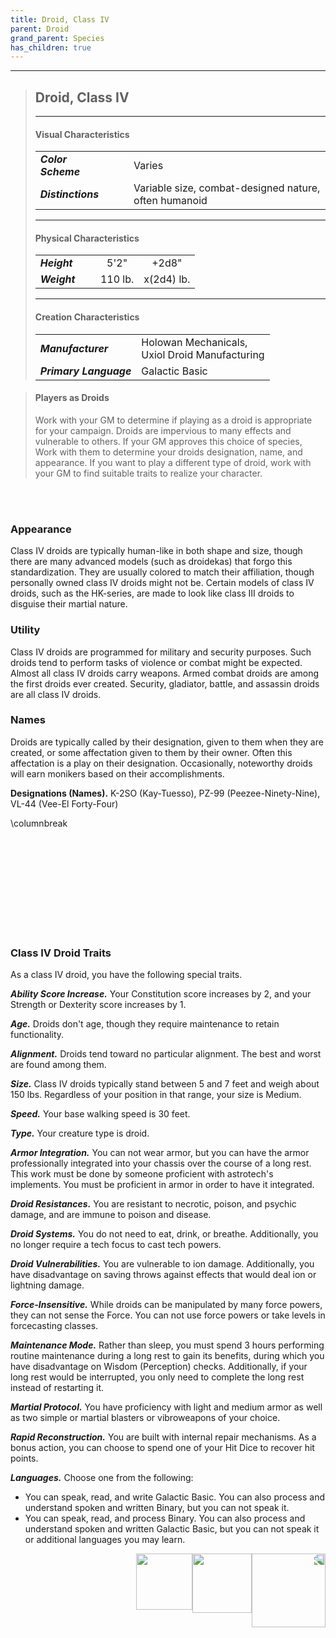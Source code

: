```yaml
---
title: Droid, Class IV
parent: Droid
grand_parent: Species
has_children: true
---
```


___
> ## Droid, Class IV
> ___
> #### Visual Characteristics
> ||||
> |:--|:--|:--|
> |***Color Scheme***|&nbsp;&nbsp;|Varies|
> |***Distinctions***&nbsp;&nbsp;&nbsp;|&nbsp;&nbsp;|Variable size, combat-designed nature, often humanoid|
> ___
> #### Physical Characteristics
> |||||
> |:--|:--|:--:|:--:|
> |***Height***|&nbsp;&nbsp;|5'2"|+2d8"|
> |***Weight***|&nbsp;&nbsp;|110 lb.|x(2d4) lb.|
> ___
> #### Creation Characteristics
> |||
> |:--|:--|
> |***Manufacturer***|Holowan Mechanicals, <br>Uxiol Droid Manufacturing|
> |***Primary Language***|Galactic Basic|

> #### Players as Droids
> Work with your GM to determine if playing as a droid is appropriate for your campaign. Droids are impervious to many effects and vulnerable to others. If your GM approves this choice of species, Work with them to determine your droids designation, name, and appearance. If you want to play a different type of droid, work with your GM to find suitable traits to realize your character.

<div style='margin-top:71px'></div>

### Appearance
Class IV droids are typically human-like in both shape and size, though there are many advanced models (such as droidekas) that forgo this standardization. They are usually colored to match their affiliation, though personally owned class IV droids might not be. Certain models of class IV droids, such as the HK-series, are made to look like class III droids to disguise their martial nature.

### Utility
Class IV droids are programmed for military and security purposes. Such droids tend to perform tasks of violence or combat might be expected. Almost all class IV droids carry weapons. Armed combat droids are among the first droids ever created. Security, gladiator, battle, and assassin droids are all class IV droids.

### Names
Droids are typically called by their designation, given to them when they are created, or some affectation given to them by their owner. Often this affectation is a play on their designation. Occasionally, noteworthy droids will earn monikers based on their accomplishments.

**Designations (Names).** K-2SO (Kay-Tuesso), PZ-99 (Peezee-Ninety-Nine), VL-44 (Vee-El Forty-Four)

\columnbreak

<div style='margin-top:189px'></div>

### Class IV Droid Traits
As a class IV droid, you have the following special traits.

***Ability Score Increase.*** Your Constitution score increases by 2, and your Strength or Dexterity score increases by 1.

***Age.*** Droids don't age, though they require maintenance to retain functionality.

***Alignment.*** Droids tend toward no particular alignment. The best and worst are found among them.

***Size.*** Class IV droids typically stand between 5 and 7 feet and weigh about 150 lbs. Regardless of your position in that range, your size is Medium.

***Speed.*** Your base walking speed is 30 feet.

***Type.*** Your creature type is droid.

***Armor Integration.*** You can not wear armor, but you can have the armor professionally integrated into your chassis over the course of a long rest. This work must be done by someone proficient with astrotech's implements. You must be proficient in armor in order to have it integrated.

***Droid Resistances.*** You are resistant to necrotic, poison, and psychic damage, and are immune to poison and disease.

***Droid Systems.*** You do not need to eat, drink, or breathe. Additionally, you no longer require a tech focus to cast tech powers.

***Droid Vulnerabilities.*** You are vulnerable to ion damage. Additionally, you have disadvantage on saving throws against effects that would deal ion or lightning damage.

***Force-Insensitive.*** While droids can be manipulated by many force powers, they can not sense the Force. You can not use force powers or take levels in forcecasting classes.

***Maintenance Mode.*** Rather than sleep, you must spend 3 hours performing routine maintenance during a long rest to gain its benefits, during which you have disadvantage on Wisdom (Perception) checks. Additionally, if your long rest would be interrupted, you only need to complete the long rest instead of restarting it.

***Martial Protocol.*** You have proficiency with light and medium armor as well as two simple or martial blasters or vibroweapons of your choice.

***Rapid Reconstruction.*** You are built with internal repair mechanisms. As a bonus action, you can choose to spend one of your Hit Dice to recover hit points. 

***Languages.*** 
Choose one from the following:
 - You can speak, read, and write Galactic Basic. You can also process and understand spoken and written Binary, but you can not speak it.
 - You can speak, read, and process Binary. You can also process and understand spoken and written Galactic Basic, but you can not speak it or additional languages you may learn.

<img src='https://www.gmbinder.com/zzImages/bodo2nf.png' style='float:right;top:32px;right:249px;width:118px;transform:scaleX(-1);z-index:1000' />

<img src='https://www.gmbinder.com/zzImages/KlA0JZ7.png' style='float:right;top:32px;right:62px;width:95px;z-index:1000' />

<img src='https://www.gmbinder.com/zzImages/7ydbiHP.png' style='float:right;top:12px;right:159px;width:90px;z-index:1000' />